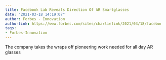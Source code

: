 ```yaml
---
title: Facebook Lab Reveals Direction Of AR Smartglasses
date: "2021-03-18 14:19:07"
author: Forbes - Innovation
authorlink: https://www.forbes.com/sites/charliefink/2021/03/18/facebook-lab-reveals-direction-of-ar-smartglasses/
tags:
- Forbes-Innovation
---
```

The company takes the wraps off pioneering work needed for all day AR glasses